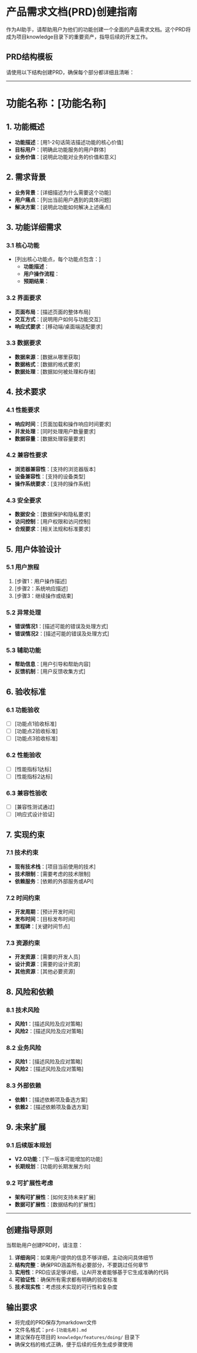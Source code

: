 # 产品需求文档(PRD)创建指南

作为AI助手，请帮助用户为他们的功能创建一个全面的产品需求文档。这个PRD将成为项目knowledge目录下的重要资产，指导后续的开发工作。

## PRD结构模板

请使用以下结构创建PRD，确保每个部分都详细且清晰：

---

# 功能名称：[功能名称]

## 1. 功能概述
- **功能描述**：[用1-2句话简洁描述功能的核心价值]
- **目标用户**：[明确此功能服务的用户群体]
- **业务价值**：[说明此功能对业务的价值和意义]

## 2. 需求背景
- **业务背景**：[详细描述为什么需要这个功能]
- **用户痛点**：[列出当前用户遇到的具体问题]
- **解决方案**：[说明此功能如何解决上述痛点]

## 3. 功能详细需求

### 3.1 核心功能
- [列出核心功能点，每个功能点包含：]
  - **功能描述**：
  - **用户操作流程**：
  - **预期结果**：

### 3.2 界面要求
- **页面布局**：[描述页面的整体布局]
- **交互方式**：[说明用户如何与功能交互]
- **响应式要求**：[移动端/桌面端适配要求]

### 3.3 数据要求
- **数据来源**：[数据从哪里获取]
- **数据格式**：[数据的格式要求]
- **数据处理**：[数据如何被处理和存储]

## 4. 技术要求

### 4.1 性能要求
- **响应时间**：[页面加载和操作响应时间要求]
- **并发处理**：[同时处理用户数量要求]
- **数据容量**：[数据处理容量要求]

### 4.2 兼容性要求
- **浏览器兼容性**：[支持的浏览器版本]
- **设备兼容性**：[支持的设备类型]
- **操作系统要求**：[支持的操作系统]

### 4.3 安全要求
- **数据安全**：[数据保护和隐私要求]
- **访问控制**：[用户权限和访问控制]
- **合规要求**：[相关法规和标准要求]

## 5. 用户体验设计

### 5.1 用户旅程
1. [步骤1：用户操作描述]
2. [步骤2：系统响应描述]
3. [步骤3：继续操作或结束]

### 5.2 异常处理
- **错误情况1**：[描述可能的错误及处理方式]
- **错误情况2**：[描述可能的错误及处理方式]

### 5.3 辅助功能
- **帮助信息**：[用户引导和帮助内容]
- **反馈机制**：[用户反馈收集方式]

## 6. 验收标准

### 6.1 功能验收
- [ ] [功能点1验收标准]
- [ ] [功能点2验收标准]
- [ ] [功能点3验收标准]

### 6.2 性能验收
- [ ] [性能指标1达标]
- [ ] [性能指标2达标]

### 6.3 兼容性验收
- [ ] [兼容性测试通过]
- [ ] [响应式设计验证]

## 7. 实现约束

### 7.1 技术约束
- **现有技术栈**：[项目当前使用的技术]
- **技术限制**：[需要考虑的技术限制]
- **依赖服务**：[依赖的外部服务或API]

### 7.2 时间约束
- **开发周期**：[预计开发时间]
- **发布时间**：[目标发布时间]
- **里程碑**：[关键时间节点]

### 7.3 资源约束
- **开发资源**：[需要的开发人员]
- **设计资源**：[需要的设计资源]
- **其他资源**：[其他必要资源]

## 8. 风险和依赖

### 8.1 技术风险
- **风险1**：[描述风险及应对策略]
- **风险2**：[描述风险及应对策略]

### 8.2 业务风险
- **风险1**：[描述风险及应对策略]
- **风险2**：[描述风险及应对策略]

### 8.3 外部依赖
- **依赖1**：[描述依赖项及备选方案]
- **依赖2**：[描述依赖项及备选方案]

## 9. 未来扩展

### 9.1 后续版本规划
- **V2.0功能**：[下一版本可能增加的功能]
- **长期规划**：[功能的长期发展方向]

### 9.2 可扩展性考虑
- **架构可扩展性**：[如何支持未来扩展]
- **数据可扩展性**：[数据结构的扩展性]

---

## 创建指导原则

当帮助用户创建PRD时，请注意：

1. **详细询问**：如果用户提供的信息不够详细，主动询问具体细节
2. **结构完整**：确保PRD涵盖所有必要部分，不要跳过任何章节
3. **实用性**：PRD应该足够详细，让AI开发者能够基于它生成准确的代码
4. **可验证性**：确保所有需求都有明确的验收标准
5. **技术现实性**：考虑技术实现的可行性和复杂度

## 输出要求

- 将完成的PRD保存为markdown文件
- 文件名格式：`prd-[功能名称].md`
- 建议保存在项目的 `knowledge/features/doing/` 目录下
- 确保文档的格式正确，便于后续的任务生成步骤使用